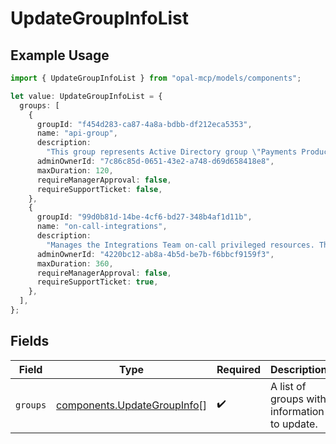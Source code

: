 # UpdateGroupInfoList

## Example Usage

```typescript
import { UpdateGroupInfoList } from "opal-mcp/models/components";

let value: UpdateGroupInfoList = {
  groups: [
    {
      groupId: "f454d283-ca87-4a8a-bdbb-df212eca5353",
      name: "api-group",
      description:
        "This group represents Active Directory group \"Payments Production Admin\". We use this AD group to facilitate staging deployments and qualifying new releases.",
      adminOwnerId: "7c86c85d-0651-43e2-a748-d69d658418e8",
      maxDuration: 120,
      requireManagerApproval: false,
      requireSupportTicket: false,
    },
    {
      groupId: "99d0b81d-14be-4cf6-bd27-348b4af1d11b",
      name: "on-call-integrations",
      description:
        "Manages the Integrations Team on-call privileged resources. This group is automatically synced with the on-call rotation defined in PagerDuty.",
      adminOwnerId: "4220bc12-ab8a-4b5d-be7b-f6bbcf9159f3",
      maxDuration: 360,
      requireManagerApproval: false,
      requireSupportTicket: true,
    },
  ],
};
```

## Fields

| Field                                                                      | Type                                                                       | Required                                                                   | Description                                                                |
| -------------------------------------------------------------------------- | -------------------------------------------------------------------------- | -------------------------------------------------------------------------- | -------------------------------------------------------------------------- |
| `groups`                                                                   | [components.UpdateGroupInfo](../../models/components/updategroupinfo.md)[] | :heavy_check_mark:                                                         | A list of groups with information to update.                               |